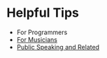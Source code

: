 # Helpful Tips
 - For Programmers
 - [For Musicians](https://github.com/WizardOfArc/helpfulLinksAndTips/tree/master/tips/musical_concepts_and_tips/music_tips.md)
 - [Public Speaking and Related](https://github.com/WizardOfArc/helpfulLinksAndTips/tree/master/tips/public_speaking_and_related/public_speaking.md)
